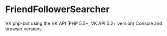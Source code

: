 # FriendFollowerSearcher
VK php-bot using the VK API 
(PHP 5.5+, VK API 5.2+ version)
Console and browser versions
